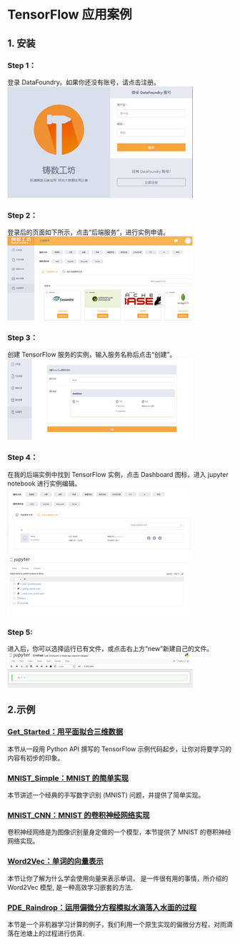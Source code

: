 # TensorFlow 应用案例

## 1. 安装


### Step 1：

登录 DataFoundry。如果你还没有账号，请点击注册。
![](img/login.png)

### Step 2：

登录后的页面如下所示，点击“后端服务”，进行实例申请。
![](img/backing_service_apply.png)

### Step 3：

创建 TensorFlow 服务的实例，输入服务名称后点击“创建”。
![](img/create_instance.png)

### Step 4：

在我的后端实例中找到 TensorFlow 实例，点击 Dashboard 图标，进入 jupyter notebook 进行实例编辑。
![](img/dashboard.png)
![](img/notebook.png)

### Step 5:

进入后，你可以选择运行已有文件，或点击右上方“new”新建自己的文件。
![image](img/run_jupyter.png)

## 2.示例

### [Get\_Started：用平面拟合三维数据](Get_Started.md)

本节从一段用 Python API 撰写的 TensorFlow 示例代码起步，让你对将要学习的内容有初步的印象。

### [MNIST\_Simple：MNIST 的简单实现](MNIST.md)

本节讲述一个经典的手写数字识别 \(MNIST\) 问题，并提供了简单实现。

### [MNIST\_CNN：MNIST 的卷积神经网络实现](MNIST.md)

卷积神经网络是为图像识别量身定做的一个模型，本节提供了 MNIST 的卷积神经网络实现。

### [Word2Vec：单词的向量表示](Word2Vec.md)

本节让你了解为什么学会使用向量来表示单词， 是一件很有用的事情，所介绍的 Word2Vec 模型, 是一种高效学习嵌套的方法.

### [PDE\_Raindrop：运用偏微分方程模拟水滴落入水面的过程](PDE_Raindrop.md)

本节是一个非机器学习计算的例子，我们利用一个原生实现的偏微分方程，对雨滴落在池塘上的过程进行仿真.



